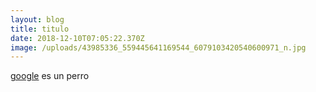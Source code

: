 ```yaml
---
layout: blog
title: titulo
date: 2018-12-10T07:05:22.370Z
image: /uploads/43985336_559445641169544_6079103420540600971_n.jpg
---
```

[google](www.google.com) es un perro
